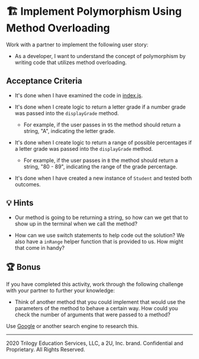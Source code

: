 # 🏗️ Implement Polymorphism Using Method Overloading

Work with a partner to implement the following user story:

* As a developer, I want to understand the concept of polymorphism by writing code that utilizes method overloading.

## Acceptance Criteria

* It's done when I have examined the code in [index.js](./Unsolved/index.js).

* It's done when I create logic to return a letter grade if a number grade was passed into the `displayGrade` method.

    * For example, if the user passes in `95` the method should return a string, "A", indicating the letter grade.
  
* It's done when I create logic to return a range of possible percentages if a letter grade was passed into the `displayGrade` method.

    * For example, if the user passes in `B` the method should return a string, "80 - 89", indicating the range of the grade percentage.
    
* It's done when I have created a new instance of `Student` and tested both outcomes.

## 💡 Hints

* Our method is going to be returning a string, so how can we get that to show up in the terminal when we call the method?

* How can we use switch statements to help code out the solution? We also have a `inRange` helper function that is provided to us. How might that come in handy?

## 🏆 Bonus

If you have completed this activity, work through the following challenge with your partner to further your knowledge:

* Think of another method that you could implement that would use the parameters of the method to behave a certain way. How could you check the number of arguments that were passed to a method?

Use [Google](https://www.google.com) or another search engine to research this.

---
2020 Trilogy Education Services, LLC, a 2U, Inc. brand. Confidential and Proprietary. All Rights Reserved.